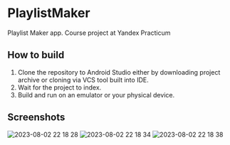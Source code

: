 # PlaylistMaker
Playlist Maker app. Course project at Yandex Practicum

## How to build
1. Clone the repository to Android Studio either by downloading project archive or cloning via VCS tool built into IDE.
2. Wait for the project to index.
3. Build and run on an emulator or your physical device.

## Screenshots
![2023-08-02 22 18 28](https://github.com/ovseychik/PlaylistMaker/assets/5370490/1aa35b2e-8f18-48ca-9851-97036f71c337)
![2023-08-02 22 18 34](https://github.com/ovseychik/PlaylistMaker/assets/5370490/7eb8b01c-8742-4b58-a938-fa89e76e1604)
![2023-08-02 22 18 38](https://github.com/ovseychik/PlaylistMaker/assets/5370490/c2660a82-08ad-4705-82dc-dcb78c7315d7)
